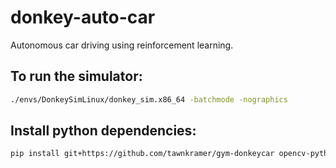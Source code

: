# donkey-auto-car
Autonomous car driving using reinforcement learning.


## To run the simulator:

```bash
./envs/DonkeySimLinux/donkey_sim.x86_64 -batchmode -nographics
```

## Install python dependencies:

```bash
pip install git+https://github.com/tawnkramer/gym-donkeycar opencv-python
```
